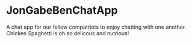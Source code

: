 # JonGabeBenChatApp
A chat app for our fellow compatriots to enjoy chatting with one another. Chicken Spaghetti is oh so delicous and nutrious! 
